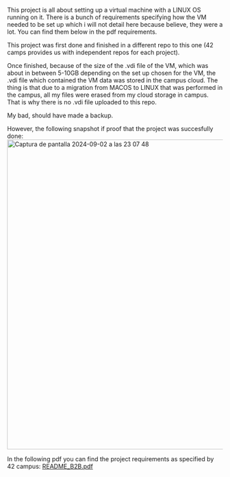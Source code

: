 This project is all about setting up a virtual machine with a LINUX OS running on it. There is a bunch of requirements specifying how the VM needed to be set up which i will not detail here because believe, they were a lot. You can find them below in the pdf requirements.

This project was first done and finished in a different repo to this one (42 camps provides us with independent repos for each project). 

Once finished, because of the size of the .vdi file of the VM, which was about in between 5-10GB depending on the set up chosen for the VM, the .vdi file which contained the VM data was stored in the campus cloud. The thing is that due to a migration from MACOS to LINUX that was performed in the campus, all my files were erased from my cloud storage in campus. That is why there is no .vdi file uploaded to this repo. 

My bad, should have made a backup.

However, the following snapshot if proof that the project was succesfully done:
<img width="722" alt="Captura de pantalla 2024-09-02 a las 23 07 48" src="https://github.com/user-attachments/assets/99eafa0e-2b80-4457-8a05-592abcbb950c">


In the following pdf you can find the project requirements as specified by 42 campus: [README_B2B.pdf](https://github.com/Alvicina/B2B/files/15310050/README_B2B.pdf)





